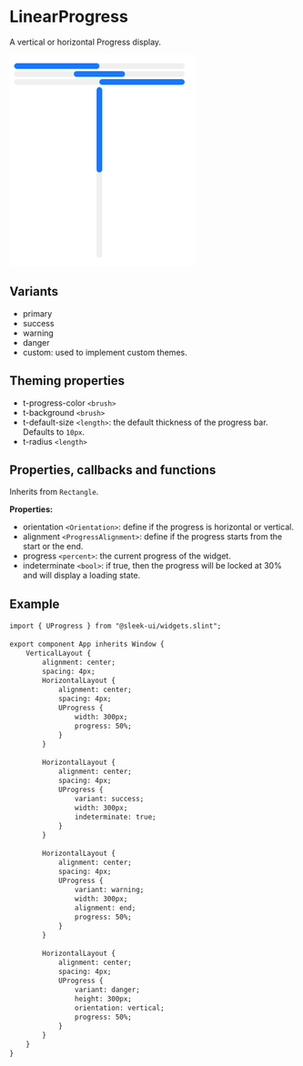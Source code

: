 # LinearProgress
A vertical or horizontal Progress display.  

![linear progress presentation](images/linear-progress.png)

## Variants
- primary
- success
- warning
- danger
- custom: used to implement custom themes.

## Theming properties
- t-progress-color `<brush>`
- t-background `<brush>`
- t-default-size `<length>`: the default thickness of the progress bar. Defaults to `10px`.
- t-radius `<length>`

## Properties, callbacks and functions
Inherits from `Rectangle`.  

**Properties:**  
- orientation `<Orientation>`: define if the progress is horizontal or vertical.
- alignment `<ProgressAlignment>`: define if the progress starts from the start or the end.
- progress `<percent>`: the current progress of the widget.
- indeterminate `<bool>`: if true, then the progress will be locked at 30% and will display a loading state.

## Example
```slint
import { UProgress } from "@sleek-ui/widgets.slint";

export component App inherits Window {
	VerticalLayout {
		alignment: center;
		spacing: 4px;
		HorizontalLayout {
            alignment: center;
            spacing: 4px;
            UProgress {
                width: 300px;
                progress: 50%;
            }
        }

        HorizontalLayout {
            alignment: center;
            spacing: 4px;
            UProgress {
				variant: success;
                width: 300px;
                indeterminate: true;
            }
        }

        HorizontalLayout {
            alignment: center;
            spacing: 4px;
            UProgress {
				variant: warning;
                width: 300px;
                alignment: end;
                progress: 50%;
            }
        }

        HorizontalLayout {
            alignment: center;
            spacing: 4px;
            UProgress {
				variant: danger;
                height: 300px;
                orientation: vertical;
                progress: 50%;
            }
        }
	}
}
```